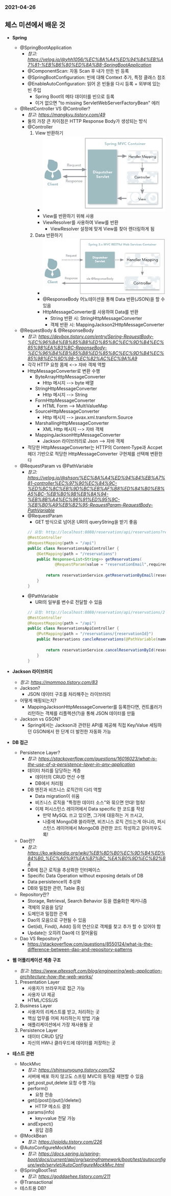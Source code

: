 ### 2021-04-26

## 체스 미션에서 배운 것
- __Spring__
    - @SpringBootApplication
        - *참고: https://velog.io/@yhh1056/%EC%8A%A4%ED%94%84%EB%A7%81-%EB%B6%80%ED%8A%B8-SpringBootApplication*
        - @ComponentScan: 자동 Scan 후 내가 만든 빈 등록
        - @SpringBootConfiguration: 빈에 대해 Context 추가, 특정 클래스 참조
        - @EnableAutoConfiguration: 읽어 온 빈들을 다시 등록 + 외부에 있는 빈 주입
            - Spring Boot의 메타 데이터를 빈으로 등록
            - 이거 없으면 "to missing ServletWebServerFactoryBean" 에러
    - @RestController VS @Controller?
        - *참고: https://mangkyu.tistory.com/49*
        - 둘의 가장 큰 차이점은 HTTP Response Body가 생성되는 방식
        - @Controller
            1. View 반환하기
                - ![viewReturn](../image/view_return_2021_04_26.png)
                - View를 반환하기 위해 사용
                - ViewResolver를 사용하여 View를 반환
                    - ViewResolver 설정에 맞게 View를 찾아 렌더링하게 됨
            2. Data 반환하기
                - ![dataReturn](../image/data_return_2021_04_26.png)
                - @ResponseBody 어노테이션을 통해 Data 반환(JSON)을 할 수 있음
                - HttpMessageConverter를 사용하여 Data를 반환
                    - String 반환 시: StringHttpMessageConverter
                    - 객체 반환 시: MappingJackson2HttpMessageConverter
    - @RequestBody & @ResponseBody
        - *참고: https://devbox.tistory.com/entry/Spring-RequestBody-%EC%96%B4%EB%85%B8%ED%85%8C%EC%9D%B4%EC%85%98%EA%B3%BC-ReponseBody-%EC%96%B4%EB%85%B8%ED%85%8C%EC%9D%B4%EC%85%98%EC%9D%98-%EC%82%AC%EC%9A%A9*
        - 각각 HTTP 요청 몸체 <-> 자바 객체 역할
        - HttpMessageConverter로 변환 수행
            - ByteArrayHttpMessageConverter
                - Http 메시지 --> byte 배열
            - StringHttpMessageConverter
                - Http 메시지 --> String
            - FormHttpMessageConverter
                - HTML Form --> MultiValueMap
            - SourceHttpMessageConverter
                - Http 메시지 --> javax.xml.transform.Source
            - MarshallingHttpMessageConverter
                - XML Http 메시지 --> 자바 객체
            - MappingJacksonHttpMessageConverter
                - Jackson 라이브러리로 Json --> 자바 객체
        - 적당한 HttpMessageConverter는 HTTP의 Content-Type과 Accpet 헤더 기반으로 적당한 HttpMessageConverter 구현체를 선택해 변환한다
    - @RequestParam vs @PathVariable 
        - *참고: https://velog.io/@shson/%EC%8A%A4%ED%94%84%EB%A7%81-controller%EC%97%90%EC%84%9C-%ED%8C%8C%EB%9D%BC%EB%AF%B8%ED%84%B0%EB%A5%BC-%EB%B0%9B%EB%8A%94-%EB%8B%A4%EC%96%91%ED%95%9C-%EB%B0%A9%EB%B2%95-RequestParam-RequestBody-PathVariable*
        - @RequestParam
            - GET 방식으로 넘어온 URI의 queryString을 받기 좋음
            ```java
            // 요청: http://localhost:8080/reservation/api/reservations?reservationEmail=test@naver.com
            @RestController
            @RequestMapping(path = "/api")
            public class ReservationsApiController {
                @GetMapping(path = "/reservations")
                public Response<List<String>> getReservations(
                        @RequestParam(value = "reservationEmail",required = false) String reservationEmail) {
             
                    return reservationService.getReservationByEmail(reservationEmail);
                }
            }
            ```
        - @PathVariable
            - URI의 일부를 변수로 전달할 수 있음 
            ```java
            // 요청: http://localhost:8080/reservation/api/reservations/2
            @RestController
            @RequestMapping(path = "/api")
            public class ReservationsApiController {
                @PutMapping(path = "/reservations/{reservationId}")
                public Reservations cancleReservations(@PathVariable(name = "reservationId") Integer reservationInfoId) {
             
                    return reservationService.cancelReservationById(reservationInfoId);
                }
            }
            ```

- __Jackson 라이브러리__
    - *참고: https://mommoo.tistory.com/83*
    - Jackson?
        - JSON 데이터 구조를 처리해주는 라이브러리
    - 어떻게 매핑되는지?
        - MappingJacksonHttpMessageConverter를 등록한다면, 컨트롤러가 리턴하는 객체를 리플렉션(?)을 통해 JSON 데이터를 만듦
    - Jackson vs GSON?
        - Spring에서는 Jackson과 관련된 API를 제공해 직접 Key/Value 세팅하던 GSON에서 한 단계 더 발전한 자동화 가능
    
- __DB 접근__
    - Persistence Layer?
        - *참고: https://stackoverflow.com/questions/16016023/what-is-the-use-of-a-persistence-layer-in-any-application*
        - 데이터 처리를 담당하는 계층
            - 데이터의 CRUD 연산 수행
            - DB에서 처리됨
        - DB 엔진과 비즈니스 로직간의 다리 역할
            - Data migration이 쉬움
            - 비즈니스 로직을 "특정한 데이터 소스"와 묶으면 안대! 멈춰!
            - 이제 퍼시스턴스 레이어에서 Data specific 한 코드를 작성
                - 만약 MySQL 쓰고 있으면, 그거에 대응하는 거 쓰시고, 
                - 나중에 MongoDB 쓸라하면, 비즈니스 로직 건드는게 아니라, 퍼시스턴스 레이어에서 MongoDB 관련한 코드 작성하고 갈아끼우도록!
    - Dao란?
        - *참고: https://ko.wikipedia.org/wiki/%EB%8D%B0%EC%9D%B4%ED%84%B0_%EC%A0%91%EA%B7%BC_%EA%B0%9D%EC%B2%B4*
        - DB에 접근 로직을 추상화한 인터페이스
        - Specific Data Operation without exposing details of DB
        - Data persistence의 추상화
        - DB와 밀접한 관련, Table 중심
    - Repository란?
        - Storage, Retrieval, Search Behavior 등을 캡슐화한 메커니즘
        - 객체의 모음을 담당
        - 도메인과 밀접한 관계
        - Dao의 모음으로 구현될 수 있음
        - Get(id), Find(), Add() 등의 연산으로 객체를 찾고 추가 할 수 있어야 함
        - Update는 오히려 Dao에 더 잘어울림
    - Dao VS Repository?
        - https://stackoverflow.com/questions/8550124/what-is-the-difference-between-dao-and-repository-patterns

- __웹 어플리케이션 계층 구조__
    - *참고: https://www.altexsoft.com/blog/engineering/web-application-architecture-how-the-web-works/*
    1. Presentation Layer
        - 사용자가 브라우저로 접근 가능
        - 사용자 UI 제공
        - HTML/CSS/JS
    2. Business Layer
        - 사용자의 리케스트를 받고, 처리하는 곳
        - 핵심 업무를 어찌 처리하는지 방법 기술
        - 애플리케이션에서 가장 재사용될 곳
    3. Persistence Layer
        - 데이터 CRUD 담당
        - 자신의 HW나 클라우드에 데이터를 저장하는 곳


- __테스트 관련__
    - MockMvc
        - *참고: https://shinsunyoung.tistory.com/52*
        - 서버에 배포 하지 않고도 스프링 MVC의 동작을 재현할 수 있음
        - get,post,put,delete 요청 수행 가능
        - perform()
            - 요청 전송
        - get()/post()/put()/delete()
            - HTTP 메소드 결정
        - params(info)
            - key=value 전달 가능
        - andExpect()
            - 응답 검증
    - @MockBean 
        - *참고: https://jojoldu.tistory.com/226*
    - @AutoConfigureMockMvc
        - *참고: https://docs.spring.io/spring-boot/docs/current/api/org/springframework/boot/test/autoconfigure/web/servlet/AutoConfigureMockMvc.html*
    - @SpringBootTest
        - *참고: https://goddaehee.tistory.com/211*
    - @Transactional
    - 테스트용 DB?

